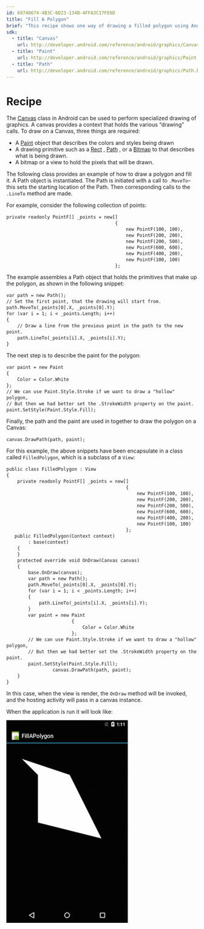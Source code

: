```yaml
---
id: 69740674-4B3C-6D23-134B-4FFA3C17FE0D
title: "Fill A Polygon"
brief: "This recipe shows one way of drawing a filled polygon using Android.Graphics.Path and Android.Graphics.Canvas."
sdk:
  - title: "Canvas" 
    url: http://developer.android.com/reference/android/graphics/Canvas.html
  - title: "Paint" 
    url: http://developer.android.com/reference/android/graphics/Paint.html
  - title: "Path" 
    url: http://developer.android.com/reference/android/graphics/Path.html
---
```


<a name="Recipe" class="injected"></a>


# Recipe

The [Canvas](http://developer.android.com/reference/android/graphics/Canvas.html) class in Android can be used to perform specialized drawing
of graphics. A canvas provides a context that holds the various “drawing”
calls. To draw on a Canvas, three things are required:

-  A  [Paint](http://developer.android.com/reference/android/graphics/Paint.html) object that describes the colors and styles being drawn
-  A drawing primitive such as a  [Rect](http://developer.android.com/reference/android/graphics/Rect.html) ,  [Path](http://developer.android.com/reference/android/graphics/Path.html) , or a  [Bitmap](http://developer.android.com/reference/android/graphics/Bitmap.html) to that describes what is being drawn.
-  A bitmap or a view to hold the pixels that will be drawn.


The following class provides an example of how to draw a polygon and fill it.
A Path object is instantiated. The Path is initiated with a call to `.MoveTo`–
this sets the starting location of the Path. Then corresponding calls to the
`.LineTo` method are made.

For example, consider the following collection of points:

```
private readonly PointF[] _points = new[]
                                        {
                                            new PointF(100, 100),
                                            new PointF(200, 200),
                                            new PointF(200, 500),
                                            new PointF(600, 600),
                                            new PointF(400, 200),
                                            new PointF(100, 100)
                                        };
```

The example assembles a Path object that holds the primitives that make up
the polygon, as shown in the following snippet:

```
var path = new Path();
// Set the first point, that the drawing will start from.
path.MoveTo(_points[0].X, _points[0].Y);
for (var i = 1; i < _points.Length; i++)
{
    // Draw a line from the previous point in the path to the new point.
    path.LineTo(_points[i].X, _points[i].Y);
}
```

The next step is to describe the paint for the polygon:

```
var paint = new Paint
{
    Color = Color.White
};
// We can use Paint.Style.Stroke if we want to draw a "hollow" polygon,
// But then we had better set the .StrokeWidth property on the paint.
paint.SetStyle(Paint.Style.Fill);
```

Finally, the path and the paint are used in together to draw the polygon on a
Canvas:

```
canvas.DrawPath(path, paint);
```

For this example, the above snippets have been encapsulate in a class called
`FilledPolygon`, which is a subclass of a `View`:

```
public class FilledPolygon : View
{
    private readonly PointF[] _points = new[]
                                            {
                                                new PointF(100, 100),
                                                new PointF(200, 200),
                                                new PointF(200, 500),
                                                new PointF(600, 600),
                                                new PointF(400, 200),
                                                new PointF(100, 100)
                                            };
   public FilledPolygon(Context context)
        : base(context)
    {
    }
    protected override void OnDraw(Canvas canvas)
    {
        base.OnDraw(canvas);
        var path = new Path();
        path.MoveTo(_points[0].X, _points[0].Y);
        for (var i = 1; i < _points.Length; i++)
        {
            path.LineTo(_points[i].X, _points[i].Y);
        }
        var paint = new Paint
                        {
                            Color = Color.White
                        };
        // We can use Paint.Style.Stroke if we want to draw a "hollow" polygon,
        // But then we had better set the .StrokeWidth property on the paint.
        paint.SetStyle(Paint.Style.Fill);
                 canvas.DrawPath(path, paint);
    }
}
```

In this case, when the view is render, the `OnDraw` method will be invoked, and
the hosting activity will pass in a canvas instance.

When the application is run it will look like:

 [ ![](Images/image1.png)](Images/image1.png)

